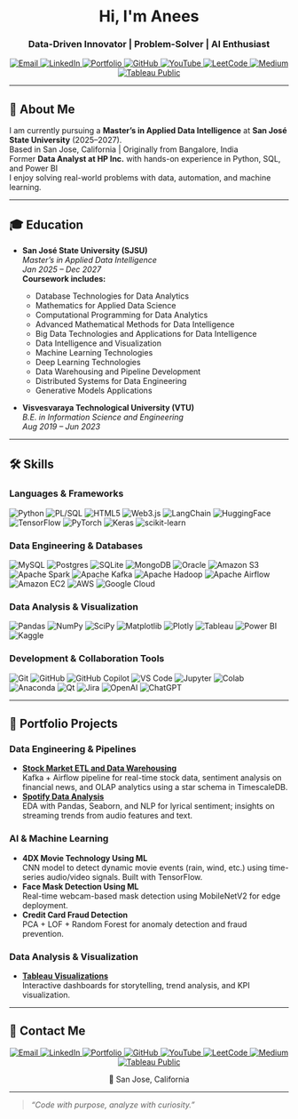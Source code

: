 <h1 align="center">Hi, I'm Anees</h1>
<h3 align="center">Data-Driven Innovator | Problem-Solver | AI Enthusiast</h3>

<p align="center">
  <a href="mailto:aneessaheba.guddi@sjsu.edu" target="_blank">
    <img src="https://img.shields.io/badge/Email-D14836?style=for-the-badge&logo=gmail&logoColor=white" alt="Email" />
  </a>
  <a href="https://www.linkedin.com/in/anees-saheba-guddi-215a97248/" target="_blank">
    <img src="https://img.shields.io/badge/LinkedIn-%230077B5.svg?style=for-the-badge&logo=linkedin&logoColor=white" alt="LinkedIn" />
  </a>
  <a href="https://aneessaheba.github.io/AneesPortfolio.github.io/" target="_blank">
    <img src="https://img.shields.io/badge/Portfolio-%2312100E.svg?style=for-the-badge&logo=Firefox&logoColor=white" alt="Portfolio" />
  </a>
  <a href="https://github.com/aneessaheba" target="_blank">
    <img src="https://img.shields.io/badge/GitHub-%2312100E.svg?style=for-the-badge&logo=github&logoColor=white" alt="GitHub" />
  </a>
  <a href="https://www.youtube.com/@BytAByte" target="_blank">
    <img src="https://img.shields.io/badge/YouTube-%23FF0000.svg?style=for-the-badge&logo=YouTube&logoColor=white" alt="YouTube" />
  </a>
  <a href="https://leetcode.com/u/aneessaheba04/" target="_blank">
    <img src="https://img.shields.io/badge/LeetCode-FFA116.svg?style=for-the-badge&logo=leetcode&logoColor=black" alt="LeetCode" />
  </a>
  <a href="https://medium.com/@aneessaheba.guddi" target="_blank">
    <img src="https://img.shields.io/badge/Medium-000000?style=for-the-badge&logo=medium&logoColor=white" alt="Medium" />
  </a>
  <a href="https://public.tableau.com/app/profile/anees.saheba.guddi/vizzes" target="_blank">
    <img src="https://img.shields.io/badge/Tableau%20Public-E97627?style=for-the-badge&logo=tableau&logoColor=white" alt="Tableau Public" />
  </a>
</p>

---

## 📜 About Me
I am currently pursuing a **Master’s in Applied Data Intelligence** at **San José State University** (2025–2027).  
Based in San Jose, California | Originally from Bangalore, India  
Former **Data Analyst at HP Inc.** with hands-on experience in Python, SQL, and Power BI  
I enjoy solving real-world problems with data, automation, and machine learning.

---

## 🎓 Education

- **San José State University (SJSU)**  
  _Master’s in Applied Data Intelligence_  
  *Jan 2025 – Dec 2027*  
  **Coursework includes:**  
  - Database Technologies for Data Analytics  
  - Mathematics for Applied Data Science  
  - Computational Programming for Data Analytics  
  - Advanced Mathematical Methods for Data Intelligence  
  - Big Data Technologies and Applications for Data Intelligence  
  - Data Intelligence and Visualization  
  - Machine Learning Technologies  
  - Deep Learning Technologies   
  - Data Warehousing and Pipeline Development  
  - Distributed Systems for Data Engineering  
  - Generative Models Applications  

- **Visvesvaraya Technological University (VTU)**  
  _B.E. in Information Science and Engineering_  
  *Aug 2019 – Jun 2023*

---

## 🛠 Skills

### **Languages & Frameworks**
![Python](https://img.shields.io/badge/Python-blue?style=flat&logo=python)
![PL/SQL](https://img.shields.io/badge/PL%2FSQL-F80000?style=flat&logo=oracle)
![HTML5](https://img.shields.io/badge/HTML5-E34F26?style=flat&logo=html5)
![Web3.js](https://img.shields.io/badge/Web3.js-F16822?style=flat)
![LangChain](https://img.shields.io/badge/LangChain-000000?style=flat)
![HuggingFace](https://img.shields.io/badge/HuggingFace-FFD21F?style=flat&logo=huggingface)
![TensorFlow](https://img.shields.io/badge/TensorFlow-FF6F00?style=flat&logo=tensorflow)
![PyTorch](https://img.shields.io/badge/PyTorch-EE4C2C?style=flat&logo=pytorch)
![Keras](https://img.shields.io/badge/Keras-D00000?style=flat&logo=keras)
![scikit-learn](https://img.shields.io/badge/scikit--learn-F7931E?style=flat&logo=scikitlearn)

### **Data Engineering & Databases**
![MySQL](https://img.shields.io/badge/MySQL-4479A1?style=flat&logo=mysql)
![Postgres](https://img.shields.io/badge/PostgreSQL-336791?style=flat&logo=postgresql)
![SQLite](https://img.shields.io/badge/SQLite-003B57?style=flat&logo=sqlite)
![MongoDB](https://img.shields.io/badge/MongoDB-47A248?style=flat&logo=mongodb)
![Oracle](https://img.shields.io/badge/Oracle-F80000?style=flat&logo=oracle)
![Amazon S3](https://img.shields.io/badge/Amazon%20S3-569A31?style=flat&logo=amazons3)
![Apache Spark](https://img.shields.io/badge/Apache%20Spark-E25A1C?style=flat&logo=apachespark)
![Apache Kafka](https://img.shields.io/badge/Apache%20Kafka-231F20?style=flat&logo=apachekafka)
![Apache Hadoop](https://img.shields.io/badge/Apache%20Hadoop-66CCFF?style=flat&logo=apachehadoop)
![Apache Airflow](https://img.shields.io/badge/Apache%20Airflow-017CEE?style=flat&logo=apacheairflow)
![Amazon EC2](https://img.shields.io/badge/Amazon%20EC2-FF9900?style=flat&logo=amazonec2)
![AWS](https://img.shields.io/badge/AWS-FF9900?style=flat&logo=amazonaws)
![Google Cloud](https://img.shields.io/badge/GoogleCloud-4285F4?style=flat&logo=googlecloud)

### **Data Analysis & Visualization**
![Pandas](https://img.shields.io/badge/Pandas-150458?style=flat&logo=pandas)
![NumPy](https://img.shields.io/badge/NumPy-013243?style=flat&logo=numpy)
![SciPy](https://img.shields.io/badge/SciPy-8CAAE6?style=flat&logo=scipy)
![Matplotlib](https://img.shields.io/badge/Matplotlib-11557C?style=flat&logo=matplotlib)
![Plotly](https://img.shields.io/badge/Plotly-3F4F75?style=flat&logo=plotly)
![Tableau](https://img.shields.io/badge/Tableau-E97627?style=flat&logo=tableau)
![Power BI](https://img.shields.io/badge/Power%20BI-F2C811?style=flat&logo=powerbi)
![Kaggle](https://img.shields.io/badge/Kaggle-20BEFF?style=flat&logo=kaggle)

### **Development & Collaboration Tools**
![Git](https://img.shields.io/badge/Git-F05032?style=flat&logo=git)
![GitHub](https://img.shields.io/badge/GitHub-%2312100E.svg?style=flat&logo=github)
![GitHub Copilot](https://img.shields.io/badge/GitHub%20Copilot-000000?style=flat&logo=github)
![VS Code](https://img.shields.io/badge/VSCode-007ACC?style=flat&logo=visualstudiocode)
![Jupyter](https://img.shields.io/badge/Jupyter-F37626?style=flat&logo=jupyter)
![Colab](https://img.shields.io/badge/Google%20Colab-F9AB00?style=flat&logo=googlecolab)
![Anaconda](https://img.shields.io/badge/Anaconda-44A833?style=flat&logo=anaconda)
![Qt](https://img.shields.io/badge/Qt-41CD52?style=flat&logo=qt)
![Jira](https://img.shields.io/badge/Jira-0052CC?style=flat&logo=jira)
![OpenAI](https://img.shields.io/badge/OpenAI-412991?style=flat&logo=openai)
![ChatGPT](https://img.shields.io/badge/ChatGPT-10A37F?style=flat&logo=openai)

---

## 📂 Portfolio Projects

### **Data Engineering & Pipelines**
- **[Stock Market ETL and Data Warehousing](https://github.com/aneessaheba/StockMarketETL)**  
  Kafka + Airflow pipeline for real-time stock data, sentiment analysis on financial news, and OLAP analytics using a star schema in TimescaleDB.  
- **[Spotify Data Analysis](https://github.com/aneessaheba/Spotify-Data-Analysis)**  
  EDA with Pandas, Seaborn, and NLP for lyrical sentiment; insights on streaming trends from audio features and text.

### **AI & Machine Learning**
- **4DX Movie Technology Using ML**  
  CNN model to detect dynamic movie events (rain, wind, etc.) using time-series audio/video signals. Built with TensorFlow.  
- **Face Mask Detection Using ML**  
  Real-time webcam-based mask detection using MobileNetV2 for edge deployment.  
- **Credit Card Fraud Detection**  
  PCA + LOF + Random Forest for anomaly detection and fraud prevention.  

### **Data Analysis & Visualization**
- **[Tableau Visualizations](https://public.tableau.com/app/profile/anees.saheba.guddi/vizzes)**  
  Interactive dashboards for storytelling, trend analysis, and KPI visualization.  

---

## 📍 Contact Me

<p align="center">
  <a href="mailto:aneessaheba.guddi@sjsu.edu" target="_blank">
    <img src="https://img.shields.io/badge/Email-D14836?style=for-the-badge&logo=gmail&logoColor=white" alt="Email" />
  </a>
  <a href="https://www.linkedin.com/in/anees-saheba-guddi-215a97248/" target="_blank">
    <img src="https://img.shields.io/badge/LinkedIn-%230077B5.svg?style=for-the-badge&logo=linkedin&logoColor=white" alt="LinkedIn" />
  </a>
  <a href="https://aneessaheba.github.io/AneesPortfolio.github.io/" target="_blank">
    <img src="https://img.shields.io/badge/Portfolio-%2312100E.svg?style=for-the-badge&logo=Firefox&logoColor=white" alt="Portfolio" />
  </a>
  <a href="https://github.com/aneessaheba" target="_blank">
    <img src="https://img.shields.io/badge/GitHub-%2312100E.svg?style=for-the-badge&logo=github&logoColor=white" alt="GitHub" />
  </a>
  <a href="https://www.youtube.com/@BytAByte" target="_blank">
    <img src="https://img.shields.io/badge/YouTube-%23FF0000.svg?style=for-the-badge&logo=YouTube&logoColor=white" alt="YouTube" />
  </a>
  <a href="https://leetcode.com/u/aneessaheba04/" target="_blank">
    <img src="https://img.shields.io/badge/LeetCode-FFA116.svg?style=for-the-badge&logo=leetcode&logoColor=black" alt="LeetCode" />
  </a>
  <a href="https://medium.com/@aneessaheba.guddi" target="_blank">
    <img src="https://img.shields.io/badge/Medium-000000?style=for-the-badge&logo=medium&logoColor=white" alt="Medium" />
  </a>
  <a href="https://public.tableau.com/app/profile/anees.saheba.guddi/vizzes" target="_blank">
    <img src="https://img.shields.io/badge/Tableau%20Public-E97627?style=for-the-badge&logo=tableau&logoColor=white" alt="Tableau Public" />
  </a>
</p>

<p align="center">📍 San Jose, California</p> 

---

> _“Code with purpose, analyze with curiosity.”_
